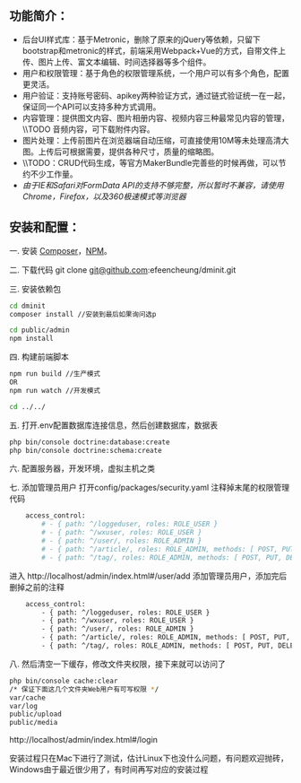 功能简介：
--------------
 * 后台UI样式库：基于Metronic，删除了原来的jQuery等依赖，只留下bootstrap和metronic的样式，前端采用Webpack+Vue的方式，自带文件上传、图片上传、富文本编辑、时间选择器等多个组件。
 * 用户和权限管理：基于角色的权限管理系统，一个用户可以有多个角色，配置更灵活。
 * 用户验证：支持账号密码、apikey两种验证方式，通过链式验证统一在一起，保证同一个API可以支持多种方式调用。
 * 内容管理：提供图文内容、图片相册内容、视频内容三种最常见内容的管理，\\\\TODO 音频内容，可下载附件内容。
 * 图片处理：上传前图片在浏览器端自动压缩，可直接使用10M等未处理高清大图。上传后可根据需要，提供各种尺寸，质量的缩略图。
 * \\\\TODO：CRUD代码生成，等官方MakerBundle完善些的时候再做，可以节约不少工作量。
 * *由于IE和Safari对FormData API的支持不够完整，所以暂时不兼容，请使用Chrome，Firefox，以及360极速模式等浏览器*

安装和配置：
--------------

一. 安装 [Composer](https://getcomposer.org/doc/00-intro.md)，[NPM](https://docs.npmjs.com/getting-started/installing-node)。

二. 下载代码 git clone git@github.com:efeencheung/dminit.git

三. 安装依赖包

```sh
cd dminit
composer install //安装到最后如果询问选p

cd public/admin
npm install
```
四. 构建前端脚本

```sh
npm run build //生产模式
OR
npm run watch //开发模式

cd ../../
```

五. 打开.env配置数据库连接信息，然后创建数据库，数据表

```sh
php bin/console doctrine:database:create
php bin/console doctrine:schema:create
```

六. 配置服务器，开发环境，虚拟主机之类

七. 添加管理员用户 
打开config/packages/security.yaml
注释掉末尾的权限管理代码

```sh
    access_control:
        # - { path: ^/loggeduser, roles: ROLE_USER }
        # - { path: ^/wxuser, roles: ROLE_USER }
        # - { path: ^/user/, roles: ROLE_ADMIN }
        # - { path: ^/article/, roles: ROLE_ADMIN, methods: [ POST, PUT, DELETE ] }
        # - { path: ^/tag/, roles: ROLE_ADMIN, methods: [ POST, PUT, DELETE ] }
```

进入 http://localhost/admin/index.html#/user/add 添加管理员用户，添加完后删掉之前的注释

```sh
    access_control:
        - { path: ^/loggeduser, roles: ROLE_USER }
        - { path: ^/wxuser, roles: ROLE_USER }
        - { path: ^/user/, roles: ROLE_ADMIN }
        - { path: ^/article/, roles: ROLE_ADMIN, methods: [ POST, PUT, DELETE ] }
        - { path: ^/tag/, roles: ROLE_ADMIN, methods: [ POST, PUT, DELETE ] }
```


八. 然后清空一下缓存，修改文件夹权限，接下来就可以访问了

```sh
php bin/console cache:clear
/* 保证下面这几个文件夹Web用户有可写权限 */
var/cache
var/log
public/upload
public/media
```

http://localhost/admin/index.html#/login

安装过程只在Mac下进行了测试，估计Linux下也没什么问题，有问题欢迎抛砖，Windows由于最近很少用了，有时间再写对应的安装过程
